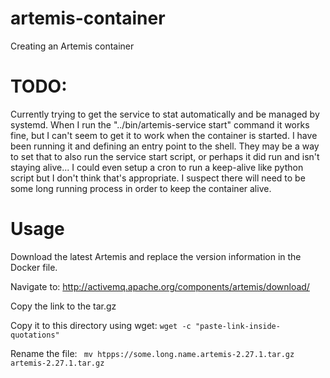 # artemis-container
Creating an Artemis container

# TODO:
Currently trying to get the service to stat automatically and be managed by systemd. When I run the "../bin/artemis-service start" command it works fine, but I can't seem to get it to work when the container is started.
I have been running it and defining an entry point to the shell. They may be a way to set that to also run the service start script, or perhaps it did run and isn't staying alive... I could even setup a cron to run a keep-alive like python script but I don't think that's appropriate. I suspect there will need to be some long running process in order to keep the container alive.

# Usage
Download the latest Artemis and replace the version information in the Docker file.

Navigate to: http://activemq.apache.org/components/artemis/download/

Copy the link to the tar.gz

Copy it to this directory using wget:
```wget -c "paste-link-inside-quotations"```

Rename the file: 
``` mv htpps://some.long.name.artemis-2.27.1.tar.gz artemis-2.27.1.tar.gz```
